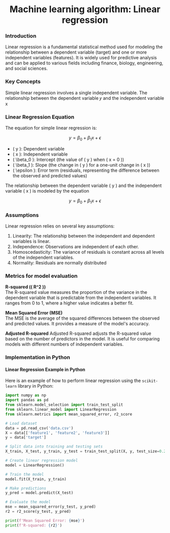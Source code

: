 
<h1 align="center">Machine learning algorithm: Linear regression</h1>  

### Introduction  
Linear regression is a fundamental statistical method used for modeling the relationship between a dependent variable (target) and one or more independent variables (features). It is widely used for predictive analysis and can be applied to various fields including finance, biology, engineering, and social sciences.

### Key Concepts
Simple linear regression involves a single independent variable. The relationship between the dependent variable 
𝑦 and the independent variable x

### Linear Regression Equation

The equation for simple linear regression is:

$$
y = \beta_0 + \beta_1 x + \epsilon
$$

- \( y \): Dependent variable
- \( x \): Independent variable
- \( \beta_0 \): Intercept (the value of \( y \) when \( x = 0 \))
- \( \beta_1 \): Slope (the change in \( y \) for a one-unit change in \( x \))
- \( \epsilon \): Error term (residuals, representing the difference between the observed and predicted values)

The relationship between the dependent variable \( y \) and the independent variable \( x \) is modeled by the equation 

$$
y = \beta_0 + \beta_1 x + \epsilon
$$

### Assumptions
Linear regression relies on several key assumptions:

1. Linearity: The relationship between the independent and dependent variables is linear.  
2. Independence: Observations are independent of each other.  
3. Homoscedasticity: The variance of residuals is constant across all levels of the independent variables.  
4. Normality: Residuals are normally distributed

### Metrics for model evaluation
**R-squared (\( R^2 \))**  
The R-squared value measures the proportion of the variance in the dependent variable that is predictable from the independent variables. It ranges from 0 to 1, where a higher value indicates a better fit.

**Mean Squared Error (MSE)**  
The MSE is the average of the squared differences between the observed and predicted values. It provides a measure of the model's accuracy.

**Adjusted R-squared** 
Adjusted R-squared adjusts the R-squared value based on the number of predictors in the model. It is useful for comparing models with different numbers of independent variables.

### Implementation in Python

#### Linear Regression Example in Python

Here is an example of how to perform linear regression using the `scikit-learn` library in Python:

```python
import numpy as np
import pandas as pd
from sklearn.model_selection import train_test_split
from sklearn.linear_model import LinearRegression
from sklearn.metrics import mean_squared_error, r2_score

# Load dataset
data = pd.read_csv('data.csv')
X = data[['feature1', 'feature2', 'feature3']]
y = data['target']

# Split data into training and testing sets
X_train, X_test, y_train, y_test = train_test_split(X, y, test_size=0.2, random_state=42)

# Create linear regression model
model = LinearRegression()

# Train the model
model.fit(X_train, y_train)

# Make predictions
y_pred = model.predict(X_test)

# Evaluate the model
mse = mean_squared_error(y_test, y_pred)
r2 = r2_score(y_test, y_pred)

print(f'Mean Squared Error: {mse}')
print(f'R-squared: {r2}')  




